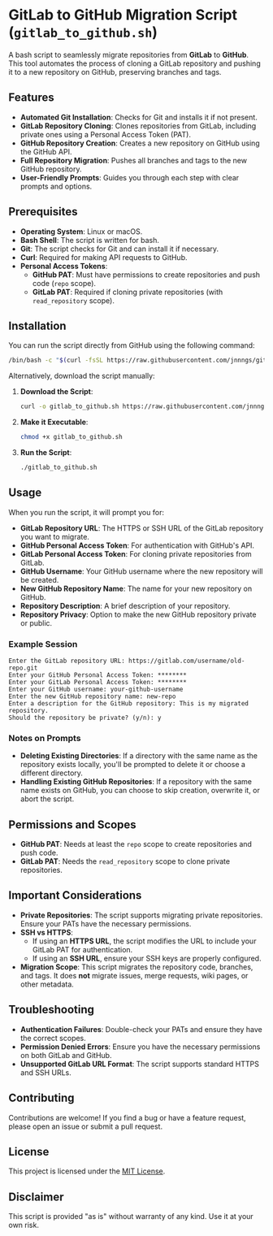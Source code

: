 # GitLab to GitHub Migration Script (`gitlab_to_github.sh`)

A bash script to seamlessly migrate repositories from **GitLab** to **GitHub**. This tool automates the process of cloning a GitLab repository and pushing it to a new repository on GitHub, preserving branches and tags.

## Features

- **Automated Git Installation**: Checks for Git and installs it if not present.
- **GitLab Repository Cloning**: Clones repositories from GitLab, including private ones using a Personal Access Token (PAT).
- **GitHub Repository Creation**: Creates a new repository on GitHub using the GitHub API.
- **Full Repository Migration**: Pushes all branches and tags to the new GitHub repository.
- **User-Friendly Prompts**: Guides you through each step with clear prompts and options.

## Prerequisites

- **Operating System**: Linux or macOS.
- **Bash Shell**: The script is written for bash.
- **Git**: The script checks for Git and can install it if necessary.
- **Curl**: Required for making API requests to GitHub.
- **Personal Access Tokens**:
  - **GitHub PAT**: Must have permissions to create repositories and push code (`repo` scope).
  - **GitLab PAT**: Required if cloning private repositories (with `read_repository` scope).

## Installation

You can run the script directly from GitHub using the following command:

```bash
/bin/bash -c "$(curl -fsSL https://raw.githubusercontent.com/jnnngs/gitlab_to_github.sh/main/gitlab_to_github.sh)"
```

Alternatively, download the script manually:

1. **Download the Script**:

   ```bash
   curl -o gitlab_to_github.sh https://raw.githubusercontent.com/jnnngs/gitlab_to_github.sh/main/gitlab_to_github.sh
   ```

2. **Make it Executable**:

   ```bash
   chmod +x gitlab_to_github.sh
   ```

3. **Run the Script**:

   ```bash
   ./gitlab_to_github.sh
   ```

## Usage

When you run the script, it will prompt you for:

- **GitLab Repository URL**: The HTTPS or SSH URL of the GitLab repository you want to migrate.
- **GitHub Personal Access Token**: For authentication with GitHub's API.
- **GitLab Personal Access Token**: For cloning private repositories from GitLab.
- **GitHub Username**: Your GitHub username where the new repository will be created.
- **New GitHub Repository Name**: The name for your new repository on GitHub.
- **Repository Description**: A brief description of your repository.
- **Repository Privacy**: Option to make the new GitHub repository private or public.

### Example Session

```
Enter the GitLab repository URL: https://gitlab.com/username/old-repo.git
Enter your GitHub Personal Access Token: ********
Enter your GitLab Personal Access Token: ********
Enter your GitHub username: your-github-username
Enter the new GitHub repository name: new-repo
Enter a description for the GitHub repository: This is my migrated repository.
Should the repository be private? (y/n): y
```

### Notes on Prompts

- **Deleting Existing Directories**: If a directory with the same name as the repository exists locally, you'll be prompted to delete it or choose a different directory.
- **Handling Existing GitHub Repositories**: If a repository with the same name exists on GitHub, you can choose to skip creation, overwrite it, or abort the script.

## Permissions and Scopes

- **GitHub PAT**: Needs at least the `repo` scope to create repositories and push code.
- **GitLab PAT**: Needs the `read_repository` scope to clone private repositories.

## Important Considerations

- **Private Repositories**: The script supports migrating private repositories. Ensure your PATs have the necessary permissions.
- **SSH vs HTTPS**:
  - If using an **HTTPS URL**, the script modifies the URL to include your GitLab PAT for authentication.
  - If using an **SSH URL**, ensure your SSH keys are properly configured.
- **Migration Scope**: This script migrates the repository code, branches, and tags. It does **not** migrate issues, merge requests, wiki pages, or other metadata.

## Troubleshooting

- **Authentication Failures**: Double-check your PATs and ensure they have the correct scopes.
- **Permission Denied Errors**: Ensure you have the necessary permissions on both GitLab and GitHub.
- **Unsupported GitLab URL Format**: The script supports standard HTTPS and SSH URLs.

## Contributing

Contributions are welcome! If you find a bug or have a feature request, please open an issue or submit a pull request.

## License

This project is licensed under the [MIT License](LICENSE).

## Disclaimer

This script is provided "as is" without warranty of any kind. Use it at your own risk.
